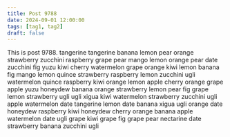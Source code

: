 ```yaml
---
title: Post 9788
date: 2024-09-01 12:00:00
tags: [tag1, tag2]
draft: false
---
```

This is post 9788.
tangerine
tangerine
banana
lemon
pear
orange
strawberry
zucchini
raspberry
grape
pear
mango
lemon
orange
pear
date
zucchini
fig
yuzu
kiwi
cherry
watermelon
grape
orange
kiwi
lemon
banana
fig
mango
lemon
quince
strawberry
raspberry
lemon
zucchini
ugli
watermelon
quince
raspberry
kiwi
orange
lemon
apple
cherry
orange
grape
apple
yuzu
honeydew
banana
orange
strawberry
lemon
pear
fig
grape
lemon
strawberry
ugli
ugli
xigua
kiwi
watermelon
strawberry
zucchini
ugli
apple
watermelon
date
tangerine
lemon
date
banana
xigua
ugli
orange
date
honeydew
raspberry
kiwi
honeydew
cherry
orange
banana
apple
watermelon
date
ugli
grape
kiwi
grape
fig
grape
pear
nectarine
date
strawberry
banana
zucchini
ugli
